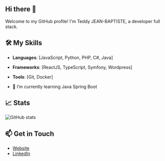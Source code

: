 ## Hi there 👋
Welcome to my GitHub profile! I'm Teddy JEAN-BAPTISTE, a developer full stack.

## 🛠️ My Skills
- **Languages**: [JavaScript, Python, PHP, C#, Java]
- **Frameworks**: [ReactJS, TypeScript, Symfony, Wordpress]
- **Tools**: [Git, Docker]


- 🌱 I’m currently learning Java Spring Boot
<!--
**shyguy81/shyguy81** is a ✨ _special_ ✨ repository because its `README.md` (this file) appears on your GitHub profile.

Here are some ideas to get you started:

- 🔭 I’m currently working on ...
- 🌱 I’m currently learning ...
- 👯 I’m looking to collaborate on ...
- 🤔 I’m looking for help with ...
- 💬 Ask me about ...
- 📫 How to reach me: ...
- 😄 Pronouns: ...
- ⚡ Fun fact: ...
-->

## 📈 Stats
![GitHub stats](https://github-readme-stats.vercel.app/api?username=shyguy81&show_icons=true&theme=dark)

## 📫 Get in Touch
- [Website](https://teddyjeanbaptiste.dev)
- [LinkedIn](https://www.linkedin.com/in/teddy-jeanbaptiste)
